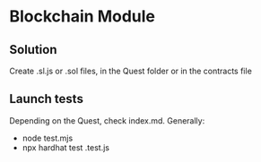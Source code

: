 # Blockchain Module

## Solution
Create <exercice>.sl.js or <exercise>.sol files, in the Quest folder or in the contracts file

## Launch tests
  
Depending on the Quest, check index.md. Generally:

- node test.mjs <exercise>
- npx hardhat test <exercise>.test.js
  
